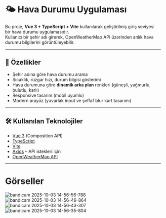 # 🌤️ Hava Durumu Uygulaması

Bu proje, **Vue 3 + TypeScript + Vite** kullanılarak geliştirilmiş giriş seviyesi bir hava durumu uygulamasıdır.  
Kullanıcı bir şehir adı girerek, OpenWeatherMap API üzerinden anlık hava durumu bilgilerini görüntüleyebilir.  

---

## 🚀 Özellikler
- Şehir adına göre hava durumu arama  
- Sıcaklık, rüzgar hızı, durum bilgisi gösterimi  
- Hava durumuna göre **dinamik arka plan** renkleri (güneşli, yağmurlu, bulutlu, karlı)  
- Responsive tasarım (mobil uyumlu)  
- Modern arayüz (yuvarlak input ve şeffaf blur kart tasarımı)  

---

## 🛠️ Kullanılan Teknolojiler
- [Vue 3](https://vuejs.org/) (Composition API)  
- [TypeScript](https://www.typescriptlang.org/)  
- [Vite](https://vitejs.dev/)  
- [Axios](https://axios-http.com/) – API istekleri için  
- [OpenWeatherMap API](https://openweathermap.org/api)  


---

# Görseller
![bandicam 2025-10-03 14-56-56-788](https://github.com/user-attachments/assets/bb7c73ef-6736-48c9-9658-50e030a007f5)
![bandicam 2025-10-03 14-56-49-864](https://github.com/user-attachments/assets/03e0eacc-0dd2-4da7-9e78-3fca3cadc410)
![bandicam 2025-10-03 14-56-43-307](https://github.com/user-attachments/assets/976c7312-063a-4bdc-a19e-b2a376fe66e8)
![bandicam 2025-10-03 14-56-35-804](https://github.com/user-attachments/assets/35631cf9-358a-4511-83a6-14a08d69ba8a)
